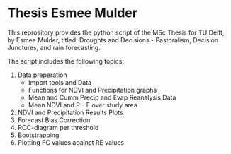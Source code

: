 # Thesis Esmee Mulder
This reprository provides the python script of the MSc Thesis for TU Delft, by Esmee Mulder, titled: Droughts and Decisions - Pastoralism, Decision Junctures, and rain forecasting.

The script includes the following topics:

1. Data preperation
      * Import tools and Data
      * Functions for NDVI and Precipitation graphs
      * Mean and Cumm Precip and Evap Reanalysis Data
      * Mean NDVI and P - E over study area
2. NDVI and Precipitation Results Plots
3. Forecast Bias Correction
4. ROC-diagram per threshold
5. Bootstrapping
6. Plotting FC values against RE values
